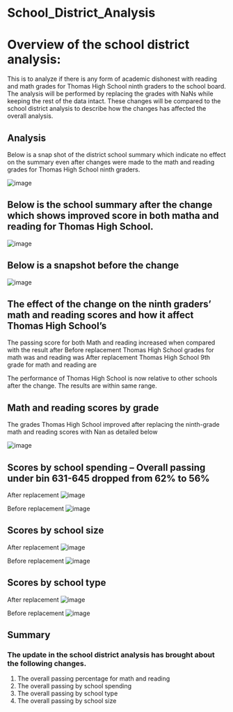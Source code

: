 # School_District_Analysis
# Overview of the school district analysis:
This is to analyze if there is any form of academic dishonest with reading and math grades for Thomas High School ninth graders to the school board. The analysis will be performed by replacing the grades with NaNs while keeping the rest of the data intact. These changes will be compared to the school district analysis to describe how the changes has affected the overall analysis.

## Analysis
Below is a snap shot of the district school summary which indicate no effect on the summary even after changes were made to the math and reading grades for Thomas High School ninth graders.

![image](https://user-images.githubusercontent.com/104603037/171042010-4cdc94b8-6ba6-4dab-9716-542e515ef0bb.png)

## Below is the school summary after the change which shows improved score  in both matha and reading for Thomas High School.
 
![image](https://user-images.githubusercontent.com/104603037/171041927-c3022d1d-f604-49a2-8562-9fddb644eabd.png)


## Below is a snapshot before the change

![image](https://user-images.githubusercontent.com/104603037/171042093-9d3c4a15-22ed-4d2d-8d38-f5bd42552180.png)

## The effect of the change on the ninth graders’ math and reading scores and how it affect Thomas High School’s
The passing score for both Math and reading increased when compared with the result after 
Before replacement Thomas High School grades for math was and reading was
After replacement Thomas High School 9th grade for math and reading are

The performance of Thomas High School is now relative to other schools after the change. The results are within same range.

## Math and reading scores by grade
The grades Thomas High School improved after replacing the ninth-grade math and reading scores with Nan as detailed below

![image](https://user-images.githubusercontent.com/104603037/171042201-64497916-9208-4518-a1b3-a5a78fd61350.png)

## Scores by school spending – Overall passing under bin 631-645 dropped from 62% to 56%

After replacement
 ![image](https://user-images.githubusercontent.com/104603037/171042276-c9520f96-4674-4eb1-b638-d83f61513eb6.png)

Before replacement
 ![image](https://user-images.githubusercontent.com/104603037/171042296-3c0ebe3b-6858-4aa1-b06b-816701dbebe5.png)

## Scores by school size
After replacement 
 ![image](https://user-images.githubusercontent.com/104603037/171042317-9c5b5524-307b-4788-8d21-fb5e716f8446.png)

Before replacement
 ![image](https://user-images.githubusercontent.com/104603037/171042332-fe433894-dd0b-4323-a6aa-f95ea0b95657.png)

## Scores by school type
After replacement 
 ![image](https://user-images.githubusercontent.com/104603037/171042364-96733aa8-df27-47e5-81ce-44d769a89582.png)

Before replacement
![image](https://user-images.githubusercontent.com/104603037/171042379-9202f153-23db-47ba-a4b3-78a1ca8cf8d8.png)

## Summary
### The update in the school district analysis has brought about the following changes.
1.	The overall passing percentage for math and reading
2.	The overall passing by school spending
3.	The overall passing by school type
4.	The overall passing by school size
